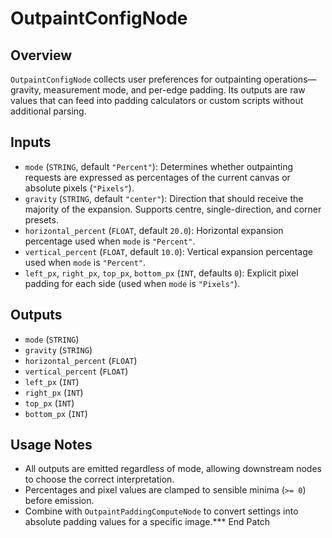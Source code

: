 # OutpaintConfigNode

## Overview
`OutpaintConfigNode` collects user preferences for outpainting operations—gravity, measurement mode, and per-edge padding. Its outputs are raw values that can feed into padding calculators or custom scripts without additional parsing.

## Inputs
- `mode` (`STRING`, default `"Percent"`): Determines whether outpainting requests are expressed as percentages of the current canvas or absolute pixels (`"Pixels"`).
- `gravity` (`STRING`, default `"center"`): Direction that should receive the majority of the expansion. Supports centre, single-direction, and corner presets.
- `horizontal_percent` (`FLOAT`, default `20.0`): Horizontal expansion percentage used when `mode` is `"Percent"`.
- `vertical_percent` (`FLOAT`, default `10.0`): Vertical expansion percentage used when `mode` is `"Percent"`.
- `left_px`, `right_px`, `top_px`, `bottom_px` (`INT`, defaults `0`): Explicit pixel padding for each side (used when `mode` is `"Pixels"`).

## Outputs
- `mode` (`STRING`)
- `gravity` (`STRING`)
- `horizontal_percent` (`FLOAT`)
- `vertical_percent` (`FLOAT`)
- `left_px` (`INT`)
- `right_px` (`INT`)
- `top_px` (`INT`)
- `bottom_px` (`INT`)

## Usage Notes
- All outputs are emitted regardless of mode, allowing downstream nodes to choose the correct interpretation.
- Percentages and pixel values are clamped to sensible minima (`>= 0`) before emission.
- Combine with `OutpaintPaddingComputeNode` to convert settings into absolute padding values for a specific image.*** End Patch
